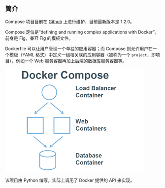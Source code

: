 ## 简介
Compose 项目目前在 [Github](https://github.com/docker/compose) 上进行维护，目前最新版本是 1.2.0。

Compose 定位是“defining and running complex applications with Docker”，前身是 Fig，兼容 Fig 的模板文件。

Dockerfile 可以让用户管理一个单独的应用容器；而 Compose 则允许用户在一个模板（YAML 格式）中定义一组相关联的应用容器（被称为一个 `project`，即项目），例如一个 Web 服务容器再加上后端的数据库服务容器等。

![](../_images/compose.png)

该项目由 Python 编写，实际上调用了 Docker 提供的 API 来实现。
